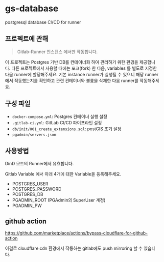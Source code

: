 # gs-database
postgresql database CI/CD for runner

## 프로젝트에 관해

> Gitlab-Runner 인스턴스 에서만 작동합니다.

이 프로젝트는 Postgres 기반 DB를 컨테이너화 하여 관리하기 위한 환경을 제공합니다.
다른 프로젝트에서 사용할 때에는 포크(fork) 한 다음, variables 를 별도로 지정한 다음 runner에 할당해주세요.
기본 instance runner가 실행될 수 있으니 해당 runner에서 작동했는지를 확인하고 관련 컨테이너와 볼륨을 삭제한 다음 runner를 작동해주세요.

## 구성 파일

- `docker-compose.yml`: Postgres 컨테이너 실행 설정
- `.gitlab-ci.yml`: GitLab CI/CD 파이프라인 설정
- `db/init/001_create_extensions.sql`: postGIS 초기 설정
- `pgadmin/servers.json`

## 사용방법

DinD 모드의 Runner에서 유효합니다.

Gitlab Variable 에서 아래 4개에 대한 Variable을 등록해주세요.

- POSTGRES_USER
- POSTGRES_PASSWORD 
- POSTGRES_DB 
- PGADMIN_ROOT (PGAdmin의 SuperUser 계정)
- PGADMIN_PW

## github action

https://github.com/marketplace/actions/bypass-cloudflare-for-github-action

이걸로 cloudflare cdn 환경에서 작동하는 gitlab에도 push mirroring 할 수 있습니다.
